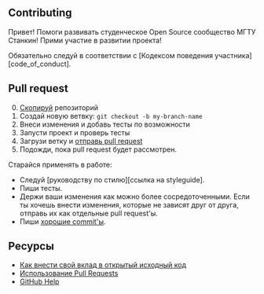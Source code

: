 ## Contributing

[fork]: https://github.com/oss-stankin/rector-schedule-parser/fork
[pr]: https://github.com/oss-stankin/rector-schedule-parser/compare
[style]: STYLEGUIDE
[code-of-conduct]: CODE_OF_CONDUCT.md

Привет! Помоги развивать студенческое Open Source сообщество МГТУ Станкин! Прими участие в развитии проекта!

Обязательно следуй в соответствии с [Кодексом поведения участника][code_of_conduct].

## Pull request

0. [Скопируй][fork] репозиторий
0. Создай новую ветвку: `git checkout -b my-branch-name`
0. Внеси изменения и добавь тесты по возможности
0. Запусти проект и проверь тесты
0. Загрузи ветку и [отправь pull request][pr]
0. Подожди, пока pull request будет рассмотрен.

Старайся применять в работе:

- Следуй [руководству по стилю][ссылка на styleguide].
- Пиши тесты.
- Держи ваши изменения как можно более сосредоточенными. Если ты хочешь внести изменения, которые не зависят друг от друга, отправь их как отдельные pull request'ы.
- Пиши [хорошие commit'ы](http://tbaggery.com/2008/04/19/a-note-about-git-commit-messages.html).

## Ресурсы

- [Как внести свой вклад в открытый исходный код](https://opensource.guide/how-to-contribute/)
- [Использование Pull Requests](https://help.github.com/articles/about-pull-requests/)
- [GitHub Help](https://help.github.com)
